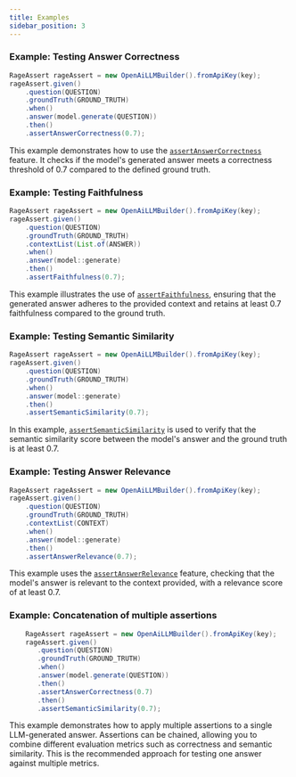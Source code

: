 ```yaml
---
title: Examples
sidebar_position: 3
---
```


### Example: Testing Answer Correctness

``` JAVA
RageAssert rageAssert = new OpenAiLLMBuilder().fromApiKey(key);
rageAssert.given()
    .question(QUESTION)
    .groundTruth(GROUND_TRUTH)
    .when()
    .answer(model.generate(QUESTION))
    .then()
    .assertAnswerCorrectness(0.7);
```

This example demonstrates how to use the [`assertAnswerCorrectness`](/docs/rage4j-core/metrics/answer_correctness)
feature. It checks if the model's generated answer
meets a correctness threshold of 0.7 compared to the defined ground truth.

### Example: Testing Faithfulness

``` java
RageAssert rageAssert = new OpenAiLLMBuilder().fromApiKey(key);
rageAssert.given()
    .question(QUESTION)
    .groundTruth(GROUND_TRUTH)
    .contextList(List.of(ANSWER))
    .when()
    .answer(model::generate)
    .then()
    .assertFaithfulness(0.7);
```

This example illustrates the use of [`assertFaithfulness`](/docs/rage4j-core/metrics/faithfulness), ensuring that the
generated answer adheres to the provided
context and retains at least 0.7 faithfulness compared to the ground truth.

### Example: Testing Semantic Similarity

``` java
RageAssert rageAssert = new OpenAiLLMBuilder().fromApiKey(key);
rageAssert.given()
    .question(QUESTION)
    .groundTruth(GROUND_TRUTH)
    .when()
    .answer(model::generate)
    .then()
    .assertSemanticSimilarity(0.7);
```

In this example, [`assertSemanticSimilarity`](/docs/rage4j-core/metrics/answer_semantic_similarity)  is used to verify
that the
semantic similarity score between the model's
answer and the ground truth is at least 0.7.

### Example: Testing Answer Relevance

``` java
RageAssert rageAssert = new OpenAiLLMBuilder().fromApiKey(key);
rageAssert.given()
    .question(QUESTION)
    .groundTruth(GROUND_TRUTH)
    .contextList(CONTEXT)
    .when()
    .answer(model::generate)
    .then()
    .assertAnswerRelevance(0.7);
```

This example uses the [`assertAnswerRelevance`](/docs/rage4j-core/metrics/answer_relevance) feature, checking that the
model's answer is relevant to the context
provided, with a relevance score of at least 0.7.

### Example: Concatenation of multiple assertions

``` java
    RageAssert rageAssert = new OpenAiLLMBuilder().fromApiKey(key);
    rageAssert.given()
       .question(QUESTION)
       .groundTruth(GROUND_TRUTH)
       .when()
       .answer(model.generate(QUESTION))
       .then()
       .assertAnswerCorrectness(0.7)
       .then()
       .assertSemanticSimilarity(0.7);
```

<!---
TODO: add new metrics
-->

This example demonstrates how to apply multiple assertions to a single LLM-generated answer.
Assertions can be chained, allowing you to combine different evaluation metrics such as correctness and semantic
similarity.
This is the recommended approach for testing one answer against multiple metrics.